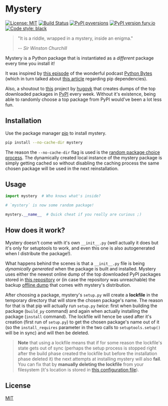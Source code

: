 # Mystery

[![License: MIT](https://img.shields.io/badge/License-MIT-yellow.svg)](https://opensource.org/licenses/MIT)
[![Build Status](https://travis-ci.org/DivoK/mystery.svg?branch=master)](https://travis-ci.org/DivoK/mystery)
[![PyPI pyversions](https://img.shields.io/pypi/pyversions/mystery.svg)](https://pypi.python.org/pypi/mystery/)
[![PyPI version fury.io](https://badge.fury.io/py/mystery.svg)](https://pypi.python.org/pypi/mystery/)
[![Code style: black](https://img.shields.io/badge/code%20style-black-000000.svg)](https://github.com/ambv/black)

> "It is a riddle, wrapped in a mystery, inside an enigma."
>
> -- _Sir Winston Churchill_

Mystery is a Python package that is instantiated as a _different_ package every time you install it!

It was inspired by [this episode](https://pythonbytes.fm/episodes/show/116/so-you-want-python-in-a-3d-graphics-engine) of the wonderful podcast [Python Bytes](https://pythonbytes.fm/) (which in turn talked about [this article](https://dustingram.com/articles/2018/03/05/why-pypi-doesnt-know-dependencies/) regarding pip dependencies).

Also, a shoutout to [this](https://github.com/hugovk/top-pypi-packages) project by [hugovk](https://github.com/hugovk) that creates dumps of the top downloaded packages in [PyPI](https://pypi.org/) every week. Without it's existence, being able to randomly choose a top package from PyPI would've been a lot less fun.

## Installation

Use the package manager [pip](https://pip.pypa.io/en/stable/) to install mystery.

```bash
pip install --no-cache-dir mystery
```

The reason the `--no-cache-dir` flag is used is the [random package choice process](##How-does-it-work?). The dynamically created local instance of the mystery package is simply getting cached so without disabling the caching process the same chosen package will be used in the next reinstallation.

## Usage

```python
import mystery  # Who knows what's inside?

# `mystery` is now some random package!

mystery.__name__  # Quick cheat if you really are curious ;)
```

## How does it work?

Mystery doesn't come with it's own `__init__.py` (well actually it does but it's only for setuptools to work, and even this one is also autogenerated when I distribute the package!).

What happens behind the scenes is that a `__init__.py` file is being _dynamically generated_ when the package is built and installed. Mystery uses either the newest online dump of the top downloaded PyPI packages stored in [this repository](https://github.com/hugovk/top-pypi-packages) or (in case the repository was unreachable) the backup [offline dump](top-pypi-packages-30-days.min.json) that comes with mystery's distribution.

After choosing a package, mystery's `setup.py` will create a **lockfile** in the temporary directory that will store the chosen package's name. The reason for that is that pip will actually run `setup.py` _twice_: first when building the package (`build_py` command) and again when actually installing the package (`install` command). The lockfile will hence be used after it's creation (first run of `setup.py`) to get the chosen package's name out of it (so the `install_requires` parameter in the two calls to `setuptools.setup()` will be in sync) and will then be deleted.

> **Note** that using a lockfile means that if for some reason the lockfile's state gets out of sync (perhaps the setup process is stopped right after the build phase created the lockfile but before the installation phase deleted it) the next attempts at installing mystery will also **fail**. You can fix that by **manually deleting the lockfile** from your filesystem (it's location is stored in [this configuration file](config.json)).

## License

[MIT](LICENSE.txt)
